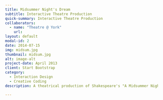 ```yaml
---
title: Midsummer Night's Dream
subtitle: Interactive Theatre Production
quick-summary: Interactive Theatre Production
collaborators:
  - name: "Theatre @ York"
    url:
layout: default
modal-id: 2
date: 2014-07-15
img: midsum.jpg
thumbnail: midsum.jpg
alt: image-alt
project-date: April 2013
client: Start Bootstrap
category:
  - Interaction Design
  - Creative Coding
description: A theatrical production of Shakespeare's "A Midsummer Night's Dream" directed by Alison Humphrey is a collaboration between the theatre department and the Digital Media Program at York University. As part of the team of 6 digital media students, we were in charge of developing the interactive projected special effects for the live performances. The production involved live motion capture and onstage particle effects projections based on infrared light tracking. I designed specific interactive effects which respond to commands from mouse/keyboard, a midi controller and the custom camera ir-light tracking system.

---
```

